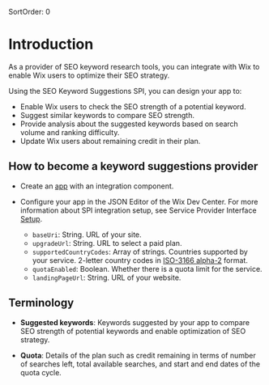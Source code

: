 SortOrder: 0
# Introduction

As a provider of SEO keyword research tools, you can integrate with Wix to enable Wix users to optimize their SEO strategy. 

Using the SEO Keyword Suggestions SPI, you can design your app to:
- Enable Wix users to check the SEO strength of a potential keyword.
- Suggest similar keywords to compare SEO strength.
- Provide analysis about the suggested keywords based on search volume and ranking difficulty.
- Update Wix users about remaining credit in their plan.


 ## How to become a keyword suggestions provider

- Create an [app](https://dev.wix.com/apps/) with an integration component. 

- Configure your app in the JSON Editor of the Wix Dev Center. For more information about SPI integration setup, see Service Provider Interface [Setup](https://dev.wix.com/api/rest/getting-started/service-provider-interface#getting-started_service-provider-interface_setup).
  - `baseUri`: String. URL of your site.
  - `upgradeUrl`: String. URL to select a paid plan.
  - `supportedCountryCodes`: Array of strings. Countries supported by your service. 2-letter country codes in [ISO-3166 alpha-2](https://en.wikipedia.org/wiki/ISO_3166-1_alpha-2#Officially_assigned_code_elements) format.
  - `quotaEnabled`: Boolean. Whether there is a quota limit for the service.
  - `landingPageUrl`: String. URL of your website.


## Terminology

 - **Suggested keywords**: Keywords suggested by your app to compare SEO strength of potential keywords and enable optimization of SEO strategy.

- **Quota**: Details of the plan such as credit remaining in terms of number of searches left, total available searches, and start and end dates of the quota cycle.
 

 
<!-- # Complete the following steps to adapt Wix system's integration to make your SEO tools available to Wix users.

# This SPI allowing implement a service provider for keywords suggestion, 
# Allowing Wix users to find the strongest keyword options using search volume, ranking difficulty and more. Compare keyword performance and find options that can help you get more traffic.
# Service also check for user quota, in case the provider has any limits related to query quota.

# The integration is done via an app in the Wix App Market (created in the [Wix Developer Center](https://dev.wix.com/))

# Complete the following steps to adapt Wix system's integration to make your delivery methods available to merchants and their customers. -->

<!-- ## Prerequisites -->
<!-- Create an [app](https://dev.wix.com/apps/) with a Dashboard component. This component represents the SEO dashboard page to add to the Wix user's site. -->

<!-- ## Signing up to the Integration




# Send an email to this email address: seo-keywords-suggestions-integration@wix.com to request sign-up. Enter "SEO Keywords Suggestions Integration" as the subject, and provide the following details:

1. App ID - from dev.wix.com
2. Configuration data:

|Value|Description|
|---|---|
|Base URL|The URL of the SPI implementation|
|Landing page URL|Provider service landing page to redirect user for more information|
|Upgrade URL (optional)|URL to redirect the user in case they want to purchase a plan, will be used in case `Quota.paid_plan` will be `false`|
|Quota enabled|Signifies if there is a quota limit in the service|
|Supported country codes|List of supported countries to be used once getting the keywords suggestions|

Your sign-up request will be reviewed, and you will be notified by return email. -->


